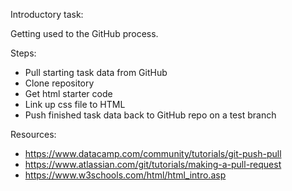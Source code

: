 Introductory task: 

Getting used to the GitHub process.

Steps:
- Pull starting task data from GitHub <Repo link to starting data>
- Clone repository
- Get html starter code
- Link up css file to HTML
- Push finished task data back to GitHub repo on a test branch

Resources:
* https://www.datacamp.com/community/tutorials/git-push-pull
* https://www.atlassian.com/git/tutorials/making-a-pull-request
* https://www.w3schools.com/html/html_intro.asp